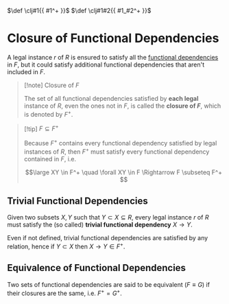 $\def \clj#1{{ #1^+ }}$
$\def \clj#1#2{{ #1_#2^+ }}$

# Closure of Functional Dependencies

A legal instance $r$ of $R$ is ensured to satisfy all the [functional dependencies](/Data%20Management%20and%20Analysis/Unit%201/Relational/Functional%20Dependencies.md) in $F$, but it could satisfy additional functional dependencies that aren't included in $F$.

> [!note] Closure of $F$
> 
> The set of all functional dependencies satisfied by **each legal** instance of $R$, even the ones not in $F$, is called the **closure of $F$**, which is denoted by $F^+$.

> [!tip] $F \subseteq F^+$
> 
> Because $F^+$ contains every functional dependency satisfied by legal instances of $R$, then $F^+$ must satisfy every functional dependency contained in $F$, i.e.
> 
> $$\large
> 	XY \in F^+ \quad
> 	\forall XY \in F
> 	\Rightarrow
> 	F \subseteq F^+
> $$

## Trivial Functional Dependencies

Given two subsets $X, Y$ such that $Y \subset X \subseteq R$, every legal instance $r$ of $R$ must satisfy the (so called) **trivial functional dependency** $X \rightarrow Y$.

Even if not defined, trivial functional dependencies are satisfied by any relation, hence if $Y \subset X$ then $X \rightarrow Y \in F^+$.

## Equivalence of Functional Dependencies

Two sets of functional dependencies are said to be equivalent ($F \equiv G$) if their closures are the same, i.e. $F^+ = G^+$.